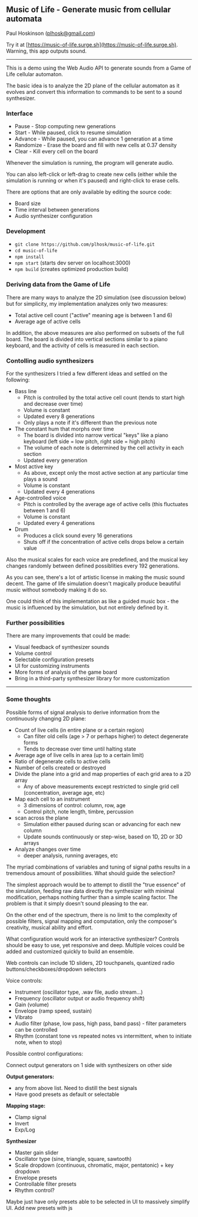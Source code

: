 ## Music of Life - Generate music from cellular automata
Paul Hoskinson (plhosk@gmail.com)

Try it at [https://music-of-life.surge.sh](https://music-of-life.surge.sh). Warning, this app outputs sound.

---

This is a demo using the Web Audio API to generate sounds from a Game of Life cellular automaton.

The basic idea is to analyze the 2D plane of the cellular automaton as it evolves and convert this information to commands to be sent to a sound synthesizer. 

### Interface

- Pause - Stop computing new generations
- Start - While paused, click to resume simulation
- Advance - While paused, you can advance 1 generation at a time
- Randomize - Erase the board and fill with new cells at 0.37 density
- Clear - Kill every cell on the board

Whenever the simulation is running, the program will generate audio.

You can also left-click or left-drag to create new cells (either while the simulation is running or when it's paused) and right-click to erase cells.

There are options that are only available by editing the source code:
- Board size
- Time interval between generations
- Audio synthesizer configuration

### Development

- `git clone https://github.com/plhosk/music-of-life.git`
- `cd music-of-life`
- `npm install`
- `npm start` (starts dev server on localhost:3000)
- `npm build` (creates optimized production build)

### Deriving data from the Game of Life

There are many ways to analyze the 2D simulation (see discussion below) but for simplicity, my implementation analyzes only two measures:
- Total active cell count ("active" meaning age is between 1 and 6)
- Average age of active cells

In addition, the above measures are also performed on subsets of the full board. The board is divided into vertical sections similar to a piano keyboard, and the activity of cells is measured in each section.

### Contolling audio synthesizers

For the synthesizers I tried a few different ideas and settled on the following:

- Bass line
  - Pitch is controlled by the total active cell count (tends to start high and decrease over time)
  - Volume is constant
  - Updated every 8 generations
  - Only plays a note if it's different than the previous note
- The constant hum that morphs over time
  - The board is divided into narrow vertical "keys" like a piano keyboard (left side = low pitch, right side = high pitch)
  - The volume of each note is determined by the cell activity in each section
  - Updated every generation
- Most active key
  - As above, except only the most active section at any particular time plays a sound
  - Volume is constant
  - Updated every 4 generations
- Age-controlled voice
  - Pitch is controlled by the average age of active cells (this fluctuates between 1 and 6)
  - Volume is constant
  - Updated every 4 generations
- Drum
  - Produces a click sound every 16 generations
  - Shuts off if the concentration of active cells drops below a certain value

Also the musical scales for each voice are predefined, and the musical key changes randomly between defined possiblities every 192 generations.

As you can see, there's a lot of artistic license in making the music sound decent. The game of life simulation doesn't magically produce beautiful music without somebody making it do so.

One could think of this implementation as like a guided music box - the music is influenced by the simulation, but not entirely defined by it.

### Further possibilities

There are many improvements that could be made: 
- Visual feedback of synthesizer sounds
- Volume control
- Selectable configuration presets
- UI for customizing instruments
- More forms of analysis of the game board
- Bring in a third-party synthesizer library for more customization

---

### Some thoughts

Possible forms of signal analysis to derive information from the continuously changing 2D plane:

- Count of live cells (in entire plane or a certain region)
  - Can filter old cells (age > 7 or  perhaps higher) to detect degenerate forms
  - Tends to decrease over time until halting state
- Average age of live cells in area (up to a certain limit)
- Ratio of degenerate cells to active cells
- Number of cells created or destroyed
- Divide the plane into a grid and map properties of each grid area to a 2D array
  - Any of above measurements except restricted to single grid cell (concentration, average age, etc)
- Map each cell to an instrument
  - 3 dimensions of control: column, row, age
  - Control pitch, note length, timbre, percussion
- scan across the plane
  - Simulation either paused during scan or advancing for each new column
  - Update sounds continuously or step-wise, based on 1D, 2D or 3D arrays
- Analyze changes over time
  - deeper analysis, running averages, etc

The myriad combinations of variables and tuning of signal paths results in a tremendous amount of possibilities. What should guide the selection?

The simplest approach would be to attempt to distill the "true essence" of the simulation, feeding raw data directly the synthesizer with minimal modification, perhaps nothing further than a simple scaling factor. The problem is that it simply doesn't sound pleasing to the ear.

On the other end of the spectrum, there is no limit to the complexity of possible filters, signal mapping and computation, only the composer's creativity, musical ability and effort.

What configuration would work for an interactive synthesizer? Controls should be easy to use, yet responsive and deep. Multiple voices could be added and customized quickly to build an ensemble.

Web controls can include 1D sliders, 2D touchpanels, quantized radio buttons/checkboxes/dropdown selectors

Voice controls:
- Instrument (oscillator type, .wav file, audio stream...)
- Frequency (oscillator output or audio frequency shift)
- Gain (volume)
- Envelope (ramp speed, sustain)
- Vibrato
- Audio filter (phase, low pass, high pass, band pass) - filter parameters can be controlled
- Rhythm (constant tone vs repeated notes vs intermittent, when to initiate note, when to stop)

Possible control configurations: 

Connect output generators on 1 side with synthesizers on other side

**Output generators:**
- any from above list. Need to distill the best signals
- Have good presets as default or selectable

**Mapping stage:**
- Clamp signal
- Invert
- Exp/Log

**Synthesizer**
- Master gain slider
- Oscillator type (sine, triangle, square, sawtooth)
- Scale dropdown (continuous, chromatic, major, pentatonic) + key dropdown
- Envelope presets
- Controllable filter presets
- Rhythm control?

Maybe just have only presets able to be selected in UI to massively simplify UI. Add new presets with js
